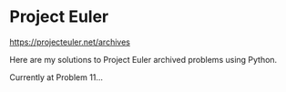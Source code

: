 # Project Euler
https://projecteuler.net/archives

Here are my solutions to Project Euler archived problems using Python.

Currently at Problem 11...
